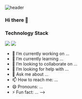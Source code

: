 
![header](https://capsule-render.vercel.app/api?type=shark&color=auto&height=250&section=header&text=SangHee's%20GitHub&fontSize=70&animation=scaleIn)

### Hi there 👋
### Technology Stack
<img src="https://img.shields.io/badge/Python-3776AB?style=flat-square&logo=Python&logoColor=white"/>
<img src="https://img.shields.io/badge/Python-F80000?style=flat-square&logo=Oracle&logoColor=white"/>

- 🔭 I’m currently working on ...
- 🌱 I’m currently learning ...
- 👯 I’m looking to collaborate on ...
- 🤔 I’m looking for help with ...
- 💬 Ask me about ...
- 📫 How to reach me: ...
- 😄 Pronouns: ...
- ⚡ Fun fact: ...
-->
</div>

